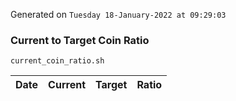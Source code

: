 Generated on `Tuesday 18-January-2022 at 09:29:03`

### Current to Target Coin Ratio
`current_coin_ratio.sh`

Date|Current|Target|Ratio
---|---|---|---
